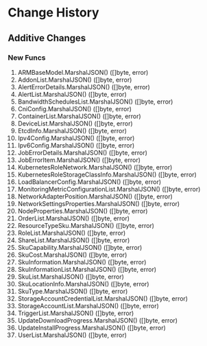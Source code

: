 # Change History

## Additive Changes

### New Funcs

1. ARMBaseModel.MarshalJSON() ([]byte, error)
1. AddonList.MarshalJSON() ([]byte, error)
1. AlertErrorDetails.MarshalJSON() ([]byte, error)
1. AlertList.MarshalJSON() ([]byte, error)
1. BandwidthSchedulesList.MarshalJSON() ([]byte, error)
1. CniConfig.MarshalJSON() ([]byte, error)
1. ContainerList.MarshalJSON() ([]byte, error)
1. DeviceList.MarshalJSON() ([]byte, error)
1. EtcdInfo.MarshalJSON() ([]byte, error)
1. Ipv4Config.MarshalJSON() ([]byte, error)
1. Ipv6Config.MarshalJSON() ([]byte, error)
1. JobErrorDetails.MarshalJSON() ([]byte, error)
1. JobErrorItem.MarshalJSON() ([]byte, error)
1. KubernetesRoleNetwork.MarshalJSON() ([]byte, error)
1. KubernetesRoleStorageClassInfo.MarshalJSON() ([]byte, error)
1. LoadBalancerConfig.MarshalJSON() ([]byte, error)
1. MonitoringMetricConfigurationList.MarshalJSON() ([]byte, error)
1. NetworkAdapterPosition.MarshalJSON() ([]byte, error)
1. NetworkSettingsProperties.MarshalJSON() ([]byte, error)
1. NodeProperties.MarshalJSON() ([]byte, error)
1. OrderList.MarshalJSON() ([]byte, error)
1. ResourceTypeSku.MarshalJSON() ([]byte, error)
1. RoleList.MarshalJSON() ([]byte, error)
1. ShareList.MarshalJSON() ([]byte, error)
1. SkuCapability.MarshalJSON() ([]byte, error)
1. SkuCost.MarshalJSON() ([]byte, error)
1. SkuInformation.MarshalJSON() ([]byte, error)
1. SkuInformationList.MarshalJSON() ([]byte, error)
1. SkuList.MarshalJSON() ([]byte, error)
1. SkuLocationInfo.MarshalJSON() ([]byte, error)
1. SkuType.MarshalJSON() ([]byte, error)
1. StorageAccountCredentialList.MarshalJSON() ([]byte, error)
1. StorageAccountList.MarshalJSON() ([]byte, error)
1. TriggerList.MarshalJSON() ([]byte, error)
1. UpdateDownloadProgress.MarshalJSON() ([]byte, error)
1. UpdateInstallProgress.MarshalJSON() ([]byte, error)
1. UserList.MarshalJSON() ([]byte, error)
